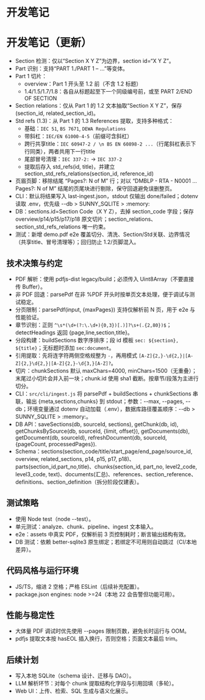 # 开发笔记
# 开发笔记（更新）

- Section 检测：仅以“Section X Y Z”为边界，section id=“X Y Z”。
- Part 识别：支持“PART 1./PART 1 – …”等变体。
- Part 1 切片：
  - overview：Part 1 开头至 1.2 前（不含 1.2 标题）
  - 1.4/1.5/1.7/1.8：各自从标题起至下一个同级编号前，或至 PART 2/END OF SECTION
- Section relations：仅从 Part 1 的 1.2 文本抽取“Section X Y Z”，保存 (section_id, related_section_id)。
- Std refs (1.3)：从 Part 1 的 1.3 References 提取，支持多种格式：
  - 基础：`IEC 51`, `BS 7671`, `DEWA Regulations`
  - 带斜杠：`IEC/EN 61000-4-5`（前缀可含斜杠）
  - 跨行共享title：`IEC 60947-2 / \n BS EN 60898-2 ...`（行尾斜杠表示下行同类），两者共用下一行title
  - 尾部冒号清理：`IEC 337-2:` → `IEC 337-2`
  - 提取后存入 std_refs(id, title)，并建立 section_std_refs_relations(section_id, reference_id)
- 页眉页脚：移除结尾 “Pages?: N of M” 行；对以 “DMBLP - RTA - N0001 … Pages?: N of M” 结尾的页尾块进行剔除，保守回退避免误删整页。
- CLI：默认将结果写入 last-ingest.json，stdout 仅输出 done/failed；dotenv 读取 .env，优先级 --db > SUNNY_SQLITE > :memory:
- DB：sections.id=Section Code（X Y Z），去掉 section_code 字段；保存 overview/p14/p15/p17/p18 原文切片；section_relations、section_std_refs_relations 唯一约束。
- 测试：新增 demo.pdf e2e 覆盖切分、清洗、Section/Std关联、边界情况（共享title、冒号清理等）；回归防止 1.2/页脚混入。


## 技术决策与约定
- PDF 解析：使用 pdfjs-dist legacy/build；必须传入 Uint8Array（不要直接传 Buffer）。
- 非 PDF 回退：parsePdf 在非 %PDF 开头时按单页文本处理，便于调试与测试稳定。
- 分页限制：parsePdf(input, {maxPages}) 支持仅解析前 N 页，用于 e2e 与性能验证。
- 章节识别：正则 `^\s*(\d+(?:\.\d+){0,3})[.)]?\s+(.{2,80})$`；detectHeadings 返回 {page,line,section,title}。
- 分段构建：buildSections 数字序排序；段 id 模板 `sec: ${section}, ${title}`；无标题时添加 `sec:document`。
- 引用提取：先将连字符两侧空格规整为 `-`，再用模式 `[A-Z]{2,}-\d{2,}|[A-Z]{2,}\d{2,}|[A-Z]{2,}-\d{3,}[A-Z]?`。
- 切片：chunkSections 默认 maxChars=4000, minChars=1500（无重叠）；末尾过小切片会并入前一块；chunk.id 使用 sha1 截断。按章节/段落为主进行切分。
- CLI：`src/cli/ingest.js` 将 parsePdf + buildSections + chunkSections 串联，输出 {meta,sections,chunks} 到 stdout；参数：--max, --pages, --db；环境变量通过 dotenv 自动加载（.env），数据库路径覆盖顺序：--db > SUNNY_SQLITE > :memory:。
- DB API：saveSections(db, sourceId, sections), getChunk(db, id), getChunksBySource(db, sourceId, {limit, offset}), getDocuments(db), getDocument(db, sourceId), refreshDocument(db, sourceId, {pageCount, processedPages}).
- Schema：sections(section_code/title/start_page/end_page/source_id, overview, related_sections, p14, p15, p17, p18)、parts(section_id,part_no,title)、chunks(section_id, part_no, level2_code, level3_code, text)、documents(汇总)、references、section_reference、definitions、section_definition（拆分阶段仅建表）。

## 测试策略
- 使用 Node test（node --test）。
- 单元测试：analyze、chunk、pipeline、ingest 文本输入。
- e2e：assets 中真实 PDF，仅解析前 3 页控制耗时；断言输出结构有效。
- DB 测试：依赖 better-sqlite3 原生绑定；若绑定不可用则自动跳过（CI/本地差异）。

## 代码风格与运行环境
- JS/TS，缩进 2 空格；严格 ESLint（后续补充配置）。
- package.json engines: node >=24（本地 22 会告警但功能可用）。

## 性能与稳定性
- 大体量 PDF 调试时优先使用 --pages 限制页数，避免长时运行与 OOM。
- pdfjs 提取文本按 hasEOL 插入换行，否则空格；页面文本最后 trim。

## 后续计划
- 写入本地 SQLite（schema 设计、迁移与 DAO）。
- LLM 解析环节：对每个 chunk 提取结构化字段与引用回填（多轮）。
- Web UI：上传、检索、SQL 生成与语义化展示。
